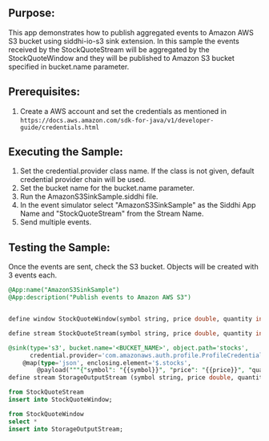 
## Purpose:
This app demonstrates how to publish aggregated events to Amazon AWS S3 bucket using siddhi-io-s3 sink
extension. In this sample the events received by the StockQuoteStream will be aggregated by the
StockQuoteWindow and they will be published to Amazon S3 bucket specified in bucket.name parameter.

## Prerequisites:
1. Create a AWS account and set the credentials as mentioned in `https://docs.aws.amazon.com/sdk-for-java/v1/developer-guide/credentials.html`

## Executing the Sample:
1. Set the credential.provider class name. If the class is not given, default credential provider chain
will be used.
2. Set the bucket name for the bucket.name parameter.
3. Run the AmazonS3SinkSample.siddhi file.
4. In the event simulator select "AmazonS3SinkSample" as the Siddhi App Name and "StockQuoteStream" from the Stream
Name.
5. Send multiple events.

## Testing the Sample:
Once the events are sent, check the S3 bucket. Objects will be created with 3 events each.

```sql
@App:name("AmazonS3SinkSample")
@App:description("Publish events to Amazon AWS S3")


define window StockQuoteWindow(symbol string, price double, quantity int) lengthBatch(3) output all events;

define stream StockQuoteStream(symbol string, price double, quantity int);

@sink(type='s3', bucket.name='<BUCKET_NAME>', object.path='stocks',
      credential.provider='com.amazonaws.auth.profile.ProfileCredentialsProvider', node.id='zeus',
    @map(type='json', enclosing.element='$.stocks',
        @payload("""{"symbol": "{{symbol}}", "price": "{{price}}", "quantity": "{{quantity}}"}""")))
define stream StorageOutputStream (symbol string, price double, quantity int);

from StockQuoteStream
insert into StockQuoteWindow;

from StockQuoteWindow
select *
insert into StorageOutputStream;
```
